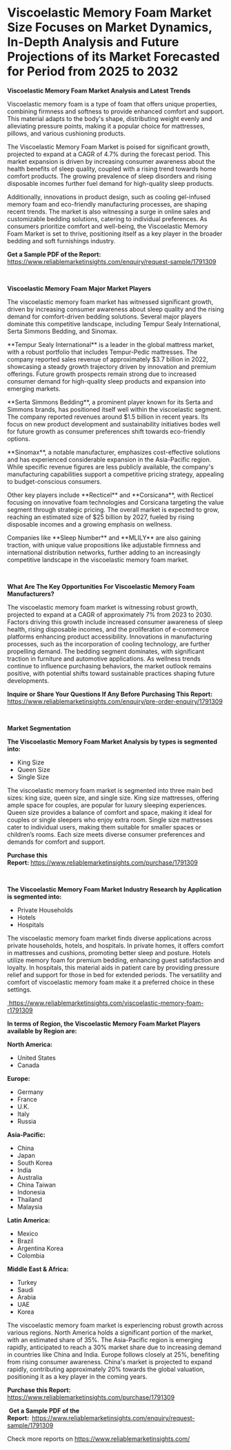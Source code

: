 <p><h1>Viscoelastic Memory Foam Market Size Focuses on Market Dynamics, In-Depth Analysis and Future Projections of its Market Forecasted for Period from 2025 to 2032</h1></p><p><strong>Viscoelastic Memory Foam Market Analysis and Latest Trends</strong></p>
<p><p>Viscoelastic memory foam is a type of foam that offers unique properties, combining firmness and softness to provide enhanced comfort and support. This material adapts to the body's shape, distributing weight evenly and alleviating pressure points, making it a popular choice for mattresses, pillows, and various cushioning products.</p><p>The Viscoelastic Memory Foam Market is poised for significant growth, projected to expand at a CAGR of 4.7% during the forecast period. This market expansion is driven by increasing consumer awareness about the health benefits of sleep quality, coupled with a rising trend towards home comfort products. The growing prevalence of sleep disorders and rising disposable incomes further fuel demand for high-quality sleep products.</p><p>Additionally, innovations in product design, such as cooling gel-infused memory foam and eco-friendly manufacturing processes, are shaping recent trends. The market is also witnessing a surge in online sales and customizable bedding solutions, catering to individual preferences. As consumers prioritize comfort and well-being, the Viscoelastic Memory Foam Market is set to thrive, positioning itself as a key player in the broader bedding and soft furnishings industry.</p></p>
<p><strong>Get a Sample PDF of the Report:&nbsp;</strong> <a href="https://www.reliablemarketinsights.com/enquiry/request-sample/1791309?utm_campaign=2135&utm_medium=2&utm_source=Github&utm_content=ia&utm_term=06022025&utm_id=viscoelastic-memory-foam">https://www.reliablemarketinsights.com/enquiry/request-sample/1791309</a></p>
<p>&nbsp;</p>
<p><strong>Viscoelastic Memory Foam Major Market Players</strong></p>
<p><p>The viscoelastic memory foam market has witnessed significant growth, driven by increasing consumer awareness about sleep quality and the rising demand for comfort-driven bedding solutions. Several major players dominate this competitive landscape, including Tempur Sealy International, Serta Simmons Bedding, and Sinomax.</p><p>**Tempur Sealy International** is a leader in the global mattress market, with a robust portfolio that includes Tempur-Pedic mattresses. The company reported sales revenue of approximately $3.7 billion in 2022, showcasing a steady growth trajectory driven by innovation and premium offerings. Future growth prospects remain strong due to increased consumer demand for high-quality sleep products and expansion into emerging markets.</p><p>**Serta Simmons Bedding**, a prominent player known for its Serta and Simmons brands, has positioned itself well within the viscoelastic segment. The company reported revenues around $1.5 billion in recent years. Its focus on new product development and sustainability initiatives bodes well for future growth as consumer preferences shift towards eco-friendly options.</p><p>**Sinomax**, a notable manufacturer, emphasizes cost-effective solutions and has experienced considerable expansion in the Asia-Pacific region. While specific revenue figures are less publicly available, the company's manufacturing capabilities support a competitive pricing strategy, appealing to budget-conscious consumers.</p><p>Other key players include **Recticel** and **Corsicana**, with Recticel focusing on innovative foam technologies and Corsicana targeting the value segment through strategic pricing. The overall market is expected to grow, reaching an estimated size of $25 billion by 2027, fueled by rising disposable incomes and a growing emphasis on wellness.</p><p>Companies like **Sleep Number** and **MLILY** are also gaining traction, with unique value propositions like adjustable firmness and international distribution networks, further adding to an increasingly competitive landscape in the viscoelastic memory foam market.</p></p>
<p>&nbsp;</p>
<p><strong>What Are The Key Opportunities For Viscoelastic Memory Foam Manufacturers?</strong></p>
<p><p>The viscoelastic memory foam market is witnessing robust growth, projected to expand at a CAGR of approximately 7% from 2023 to 2030. Factors driving this growth include increased consumer awareness of sleep health, rising disposable incomes, and the proliferation of e-commerce platforms enhancing product accessibility. Innovations in manufacturing processes, such as the incorporation of cooling technology, are further propelling demand. The bedding segment dominates, with significant traction in furniture and automotive applications. As wellness trends continue to influence purchasing behaviors, the market outlook remains positive, with potential shifts toward sustainable practices shaping future developments.</p></p>
<p><strong>Inquire or Share Your Questions If Any Before Purchasing This Report:</strong> <a href="https://www.reliablemarketinsights.com/enquiry/pre-order-enquiry/1791309?utm_campaign=2135&utm_medium=2&utm_source=Github&utm_content=ia&utm_term=06022025&utm_id=viscoelastic-memory-foam">https://www.reliablemarketinsights.com/enquiry/pre-order-enquiry/1791309</a></p>
<p>&nbsp;</p>
<p><strong>Market Segmentation</strong></p>
<p><strong>The Viscoelastic Memory Foam Market Analysis by types is segmented into:</strong></p>
<p><ul><li>King Size</li><li>Queen Size</li><li>Single Size</li></ul></p>
<p><p>The viscoelastic memory foam market is segmented into three main bed sizes: king size, queen size, and single size. King size mattresses, offering ample space for couples, are popular for luxury sleeping experiences. Queen size provides a balance of comfort and space, making it ideal for couples or single sleepers who enjoy extra room. Single size mattresses cater to individual users, making them suitable for smaller spaces or children’s rooms. Each size meets diverse consumer preferences and demands for comfort and support.</p></p>
<p><strong>Purchase this Report:&nbsp;</strong><a href="https://www.reliablemarketinsights.com/purchase/1791309?utm_campaign=2135&utm_medium=2&utm_source=Github&utm_content=ia&utm_term=06022025&utm_id=viscoelastic-memory-foam">https://www.reliablemarketinsights.com/purchase/1791309</a></p>
<p>&nbsp;</p>
<p><strong>The Viscoelastic Memory Foam Market Industry Research by Application is segmented into:</strong></p>
<p><ul><li>Private Households</li><li>Hotels</li><li>Hospitals</li></ul></p>
<p><p>The viscoelastic memory foam market finds diverse applications across private households, hotels, and hospitals. In private homes, it offers comfort in mattresses and cushions, promoting better sleep and posture. Hotels utilize memory foam for premium bedding, enhancing guest satisfaction and loyalty. In hospitals, this material aids in patient care by providing pressure relief and support for those in bed for extended periods. The versatility and comfort of viscoelastic memory foam make it a preferred choice in these settings.</p></p>
<p><a href="https://www.reliablemarketinsights.com/viscoelastic-memory-foam-r1791309?utm_campaign=2135&utm_medium=2&utm_source=Github&utm_content=ia&utm_term=06022025&utm_id=viscoelastic-memory-foam">&nbsp;https://www.reliablemarketinsights.com/viscoelastic-memory-foam-r1791309</a></p>
<p><strong>In terms of Region, the Viscoelastic Memory Foam Market Players available by Region are:</strong></p>
<p>
    <p> <strong> North America: </strong>
        <ul>
            <li>United States</li>
            <li>Canada</li>
        </ul>
        </p> 
    <p> <strong> Europe: </strong>
        <ul>
            <li>Germany</li>
            <li>France</li>
            <li>U.K.</li>
            <li>Italy</li>
            <li>Russia</li>
        </ul>
        </p> 
    <p> <strong> Asia-Pacific: </strong>
        <ul>
            <li>China</li>
            <li>Japan</li>
            <li>South Korea</li>
            <li>India</li>
            <li>Australia</li>
            <li>China Taiwan</li>
            <li>Indonesia</li>
            <li>Thailand</li>
            <li>Malaysia</li>
        </ul>
        </p> 
    <p> <strong> Latin America: </strong>
        <ul>
            <li>Mexico</li>
            <li>Brazil</li>
            <li>Argentina Korea</li>
            <li>Colombia</li>
        </ul>
        </p> 
    <p> <strong> Middle East & Africa: </strong>
        <ul>
            <li>Turkey</li>
            <li>Saudi</li>
            <li>Arabia</li>
            <li>UAE</li>
            <li>Korea</li>
        </ul>
    </p>
    </p>
<p><p>The viscoelastic memory foam market is experiencing robust growth across various regions. North America holds a significant portion of the market, with an estimated share of 35%. The Asia-Pacific region is emerging rapidly, anticipated to reach a 30% market share due to increasing demand in countries like China and India. Europe follows closely at 25%, benefiting from rising consumer awareness. China's market is projected to expand rapidly, contributing approximately 20% towards the global valuation, positioning it as a key player in the coming years.</p></p>
<p><strong>Purchase this Report: </strong><a href="https://www.reliablemarketinsights.com/purchase/1791309?utm_campaign=2135&utm_medium=2&utm_source=Github&utm_content=ia&utm_term=06022025&utm_id=viscoelastic-memory-foam">https://www.reliablemarketinsights.com/purchase/1791309</a></p>
<p>&nbsp;<strong>Get a Sample PDF of the Report:&nbsp;&nbsp;</strong><a href="https://www.reliablemarketinsights.com/enquiry/request-sample/1791309?utm_campaign=2135&utm_medium=2&utm_source=Github&utm_content=ia&utm_term=06022025&utm_id=viscoelastic-memory-foam">https://www.reliablemarketinsights.com/enquiry/request-sample/1791309</a></p>
<p><strong></strong></p>
<p>Check more reports on <a href="https://www.reliablemarketinsights.com/?utm_campaign=2135&utm_medium=2&utm_source=Github&utm_content=ia&utm_term=06022025&utm_id=viscoelastic-memory-foam">https://www.reliablemarketinsights.com/</a></p>